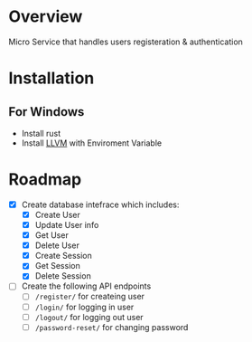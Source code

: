 # Overview
Micro Service that handles users registeration & authentication

# Installation
## For Windows
- Install rust
- Install [LLVM](https://github.com/llvm/llvm-project/releases/tag/llvmorg-15.0.6) with Enviroment Variable

# Roadmap
- [x] Create database intefrace which includes:
	- [x] Create User
	- [x] Update User info
	- [x] Get User
	- [x] Delete User
	- [x] Create Session
	- [x] Get Session
	- [x] Delete Session

- [ ] Create the following API endpoints
	- [ ] `/register/` for createing user
	- [ ] `/login/` for logging in user
	- [ ] `/logout/` for logging out user
	- [ ] `/password-reset/` for changing password
